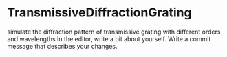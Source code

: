 # TransmissiveDiffractionGrating
simulate the diffraction pattern of transmissive grating with different orders and wavelengths
In the editor, write a bit about yourself.
Write a commit message that describes your changes.
